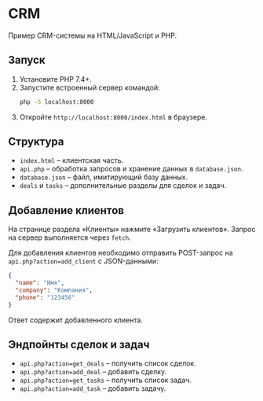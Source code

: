 # CRM

Пример CRM-системы на HTML/JavaScript и PHP.

## Запуск

1. Установите PHP 7.4+.
2. Запустите встроенный сервер командой:
   ```bash
   php -S localhost:8000
   ```
3. Откройте `http://localhost:8000/index.html` в браузере.

## Структура

- `index.html` – клиентская часть.
- `api.php` – обработка запросов и хранение данных в `database.json`.
- `database.json` – файл, имитирующий базу данных.
- `deals` и `tasks` – дополнительные разделы для сделок и задач.

## Добавление клиентов

На странице раздела «Клиенты» нажмите «Загрузить клиентов». Запрос на сервер выполняется через `fetch`.

Для добавления клиентов необходимо отправить POST-запрос на `api.php?action=add_client` с JSON-данными:

```json
{
  "name": "Имя",
  "company": "Компания",
  "phone": "123456"
}
```

Ответ содержит добавленного клиента.

## Эндпойнты сделок и задач

- `api.php?action=get_deals` – получить список сделок.
- `api.php?action=add_deal` – добавить сделку.
- `api.php?action=get_tasks` – получить список задач.
- `api.php?action=add_task` – добавить задачу.
